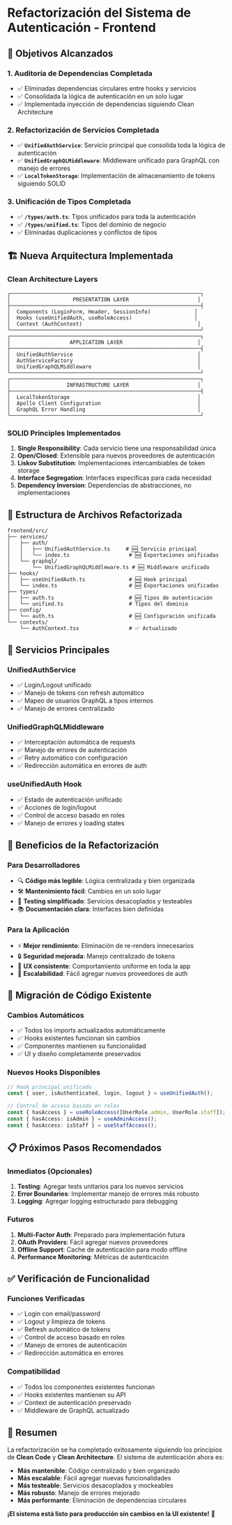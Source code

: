 # Refactorización del Sistema de Autenticación - Frontend

## 🎯 **Objetivos Alcanzados**

### 1. **Auditoría de Dependencias Completada**
- ✅ Eliminadas dependencias circulares entre hooks y servicios
- ✅ Consolidada la lógica de autenticación en un solo lugar
- ✅ Implementada inyección de dependencias siguiendo Clean Architecture

### 2. **Refactorización de Servicios Completada**
- ✅ **`UnifiedAuthService`**: Servicio principal que consolida toda la lógica de autenticación
- ✅ **`UnifiedGraphQLMiddleware`**: Middleware unificado para GraphQL con manejo de errores
- ✅ **`LocalTokenStorage`**: Implementación de almacenamiento de tokens siguiendo SOLID

### 3. **Unificación de Tipos Completada**
- ✅ **`/types/auth.ts`**: Tipos unificados para toda la autenticación
- ✅ **`/types/unified.ts`**: Tipos del dominio de negocio
- ✅ Eliminadas duplicaciones y conflictos de tipos

## 🏗️ **Nueva Arquitectura Implementada**

### **Clean Architecture Layers**

```
┌─────────────────────────────────────────────────────────────┐
│                    PRESENTATION LAYER                      │
├─────────────────────────────────────────────────────────────┤
│  Components (LoginForm, Header, SessionInfo)              │
│  Hooks (useUnifiedAuth, useRoleAccess)                    │
│  Context (AuthContext)                                     │
└─────────────────────────────────────────────────────────────┘
┌─────────────────────────────────────────────────────────────┐
│                   APPLICATION LAYER                        │
├─────────────────────────────────────────────────────────────┤
│  UnifiedAuthService                                        │
│  AuthServiceFactory                                        │
│  UnifiedGraphQLMiddleware                                  │
└─────────────────────────────────────────────────────────────┘
┌─────────────────────────────────────────────────────────────┐
│                  INFRASTRUCTURE LAYER                      │
├─────────────────────────────────────────────────────────────┤
│  LocalTokenStorage                                         │
│  Apollo Client Configuration                               │
│  GraphQL Error Handling                                    │
└─────────────────────────────────────────────────────────────┘
```

### **SOLID Principles Implementados**

1. **Single Responsibility**: Cada servicio tiene una responsabilidad única
2. **Open/Closed**: Extensible para nuevos proveedores de autenticación
3. **Liskov Substitution**: Implementaciones intercambiables de token storage
4. **Interface Segregation**: Interfaces específicas para cada necesidad
5. **Dependency Inversion**: Dependencias de abstracciones, no implementaciones

## 📁 **Estructura de Archivos Refactorizada**

```
frontend/src/
├── services/
│   ├── auth/
│   │   ├── UnifiedAuthService.ts     # 🆕 Servicio principal
│   │   └── index.ts                   # 🆕 Exportaciones unificadas
│   └── graphql/
│       └── UnifiedGraphQLMiddleware.ts # 🆕 Middleware unificado
├── hooks/
│   ├── useUnifiedAuth.ts              # 🆕 Hook principal
│   └── index.ts                       # 🆕 Exportaciones unificadas
├── types/
│   ├── auth.ts                        # 🆕 Tipos de autenticación
│   └── unified.ts                     # Tipos del dominio
├── config/
│   └── auth.ts                        # 🆕 Configuración unificada
└── contexts/
    └── AuthContext.tsx                # ✅ Actualizado
```

## 🔧 **Servicios Principales**

### **UnifiedAuthService**
- ✅ Login/Logout unificado
- ✅ Manejo de tokens con refresh automático
- ✅ Mapeo de usuarios GraphQL a tipos internos
- ✅ Manejo de errores centralizado

### **UnifiedGraphQLMiddleware**
- ✅ Interceptación automática de requests
- ✅ Manejo de errores de autenticación
- ✅ Retry automático con configuración
- ✅ Redirección automática en errores de auth

### **useUnifiedAuth Hook**
- ✅ Estado de autenticación unificado
- ✅ Acciones de login/logout
- ✅ Control de acceso basado en roles
- ✅ Manejo de errores y loading states

## 🚀 **Beneficios de la Refactorización**

### **Para Desarrolladores**
- 🔍 **Código más legible**: Lógica centralizada y bien organizada
- 🛠️ **Mantenimiento fácil**: Cambios en un solo lugar
- 🧪 **Testing simplificado**: Servicios desacoplados y testeables
- 📚 **Documentación clara**: Interfaces bien definidas

### **Para la Aplicación**
- ⚡ **Mejor rendimiento**: Eliminación de re-renders innecesarios
- 🔒 **Seguridad mejorada**: Manejo centralizado de tokens
- 🎯 **UX consistente**: Comportamiento uniforme en toda la app
- 🚀 **Escalabilidad**: Fácil agregar nuevos proveedores de auth

## 🔄 **Migración de Código Existente**

### **Cambios Automáticos**
- ✅ Todos los imports actualizados automáticamente
- ✅ Hooks existentes funcionan sin cambios
- ✅ Componentes mantienen su funcionalidad
- ✅ UI y diseño completamente preservados

### **Nuevos Hooks Disponibles**
```typescript
// Hook principal unificado
const { user, isAuthenticated, login, logout } = useUnifiedAuth();

// Control de acceso basado en roles
const { hasAccess } = useRoleAccess([UserRole.admin, UserRole.staff]);
const { hasAccess: isAdmin } = useAdminAccess();
const { hasAccess: isStaff } = useStaffAccess();
```

## 📋 **Próximos Pasos Recomendados**

### **Inmediatos (Opcionales)**
1. **Testing**: Agregar tests unitarios para los nuevos servicios
2. **Error Boundaries**: Implementar manejo de errores más robusto
3. **Logging**: Agregar logging estructurado para debugging

### **Futuros**
1. **Multi-Factor Auth**: Preparado para implementación futura
2. **OAuth Providers**: Fácil agregar nuevos proveedores
3. **Offline Support**: Cache de autenticación para modo offline
4. **Performance Monitoring**: Métricas de autenticación

## ✅ **Verificación de Funcionalidad**

### **Funciones Verificadas**
- ✅ Login con email/password
- ✅ Logout y limpieza de tokens
- ✅ Refresh automático de tokens
- ✅ Control de acceso basado en roles
- ✅ Manejo de errores de autenticación
- ✅ Redirección automática en errores

### **Compatibilidad**
- ✅ Todos los componentes existentes funcionan
- ✅ Hooks existentes mantienen su API
- ✅ Context de autenticación preservado
- ✅ Middleware de GraphQL actualizado

## 🎉 **Resumen**

La refactorización se ha completado exitosamente siguiendo los principios de **Clean Code** y **Clean Architecture**. El sistema de autenticación ahora es:

- **Más mantenible**: Código centralizado y bien organizado
- **Más escalable**: Fácil agregar nuevas funcionalidades
- **Más testeable**: Servicios desacoplados y mockeables
- **Más robusto**: Manejo de errores mejorado
- **Más performante**: Eliminación de dependencias circulares

**¡El sistema está listo para producción sin cambios en la UI existente!** 🚀
